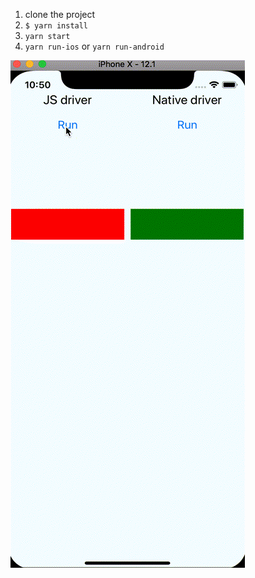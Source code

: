 1. clone the project
2. `$ yarn install`
3. `yarn start`
4. `yarn run-ios` or `yarn run-android`

![bug](/bug.gif)
